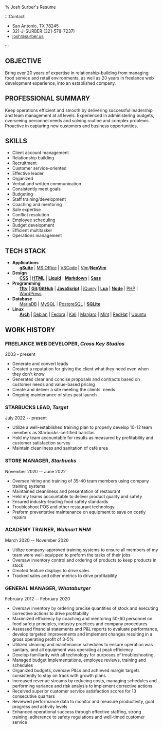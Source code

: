 % Josh Surber's Resume

<style>li li{display:inline}li li+li::before{content:' | '}</style>

:::Contact

- San Antonio, TX 78245
- 321-J-SURBER (321-578-7237)
- <josh@surber.us>

:::

## OBJECTIVE

Bring over 20 years of expertise in relationship-building from managing food
service and retail environments, as well as 20 years in freelance web
development experience, into an established company.

## PROFESSIONAL SUMMARY

Keep operations efficient and smooth by delivering successful leadership and
team management at all levels. Experienced in administering budgets,
overseeing personnel needs and solving routine and complex problems. Proactive
in capturing new customers and business opportunities.

## SKILLS

- Client account management
- Relationship building
- Recruitment
- Customer service-oriented
- Effective leader
- Organized
- Verbal and written communication
- Consistently meet goals
- Budgeting
- Staff training/development
- Coaching and mentoring
- Sale expertise
- Conflict resolution
- Employee scheduling
- Budget development
- Efficient multitasker
- Operations management

## TECH STACK

- **Applications**
  - **[gSuite](http://workspace.google.com)**
  - [MS Office](http://office.com)
  - [VSCode](http://code.visualstudio.com)
  - [Vim](http://vim.org)/**[NeoVim](http://neovim.io)**
- **Design**
  - **[CSS](https://www.w3.org/TR/CSS)**
  - **[HTML](https://developer.mozilla.org/en-US/docs/Glossary/HTML5)**
  - **[Liquid](http://liquidjs.com)**
  - **[Markdown](http://markdownguide.org)**
  - **[Sass](https://sass-lang.com)**
- **Programming**
  - **[11ty](http://11ty.dev)**
  - **[Git](http://git-scm.org)**/**[GitHub](http://github.com)**
  - **[JavaScript](https://developer.mozilla.org/en-US/docs/Web/JavaScript)**
  - [jQuery](https://jquery.com)
  - **[Lua](http://lua.org)**
  - **[Node](http://nodejs.org)**
  - [PHP](https://www.php.net/)
  - [WordPress](http://wordpress.org)
- **Database**
  - [MariaDB](http://mariadb.org)
  - [MySQL](https://www.mysql.com)
  - [PostgreSQL](https://www.postgresql.org)
  - **[SQLite](http://sqlite.org)**
- **Linux**
  - **[Arch](http://archlinux.org)**
  - [Debian](http://debian.org)
  - [Fedora](http://getfedora.org)
  - [Kali](http://kali.org)
  - [Manjaro](http://manjaro.org)
  - [Mint](http://linuxmint.com)
  - [RedHat](http://redhat.com)
  - [Ubuntu](http://ubuntu.com)

## WORK HISTORY

### FREELANCE WEB DEVELOPER, _Cross Key Studios_

2003 - present

- Generate and convert leads
- Created a reputation for giving the client what they need even when they
  don't know
- Generated clear and concise proposals and contracts based on customer needs
  and value-based pricing
- Create and deliver a site meeting the clients' needs
- Ongoing maintenance of sites past launch

### STARBUCKS LEAD, _Target_

July 2022 -- present

- Utilize a well-established training plan to properly develop 10-12 team
  members as Starbucks-certified baristas
- Hold my team accountable for results as measured by profitability and
  customer satisfaction survey
- Maintain cleanliness and sanitation of café area

### STORE MANAGER, _Starbucks_

November 2020 -- June 2022

- Oversee hiring and training of 35-40 team members using company training
  systems
- Maintained cleanliness and presentation of restaurant
- Held my teams accountable to deliver product quality and safety
- Ensured industry-leading food safety standards
- Troubleshoot POS and other restaurant technology
- Preform preventative maintenance on equipment to save on costly repairs

### ACADEMY TRAINER, _Walmart NHM_

March 2020 -- November 2020

- Utilize company-approved training systems to ensure all members of my team
  were well-equipped to preform the tasks of their jobs
- Oversaw inventory control and ordering of products to keep products in stock
- Created feature displays to drive sales
- Tracked sales and other metrics to drive profitability

### GENERAL MANAGER, _Whataburger_

February 2012 -- February 2020

- Oversaw inventory by ordering precise quantities of stock and executing
  corrective actions to drive profitability
- Maximized efficiency by coaching and mentoring 50-60 personnel on food
  safety principles, industry practices and company procedures
- Assessed financial statements and P&L reports to evaluate performance,
  develop targeted improvements and implement changes resulting in a gross
  operating profit of 3-5%
- Utilized cleaning and maintenance schedules to ensure operation was sanitary,
  and all equipment was operating at peak efficiency
- Develop familiarity with all technology for purposes of troubleshooting.
- Managed budget implementations, employee reviews, training and schedules
- Organized budgets, oversaw P&Ls and achieved margin targets consistently to
  stay on track with growth plans
- Increased revenue streams by reducing costs, managing schedules and
  performing variance and risk analysis to implement corrective actions
- Received superior customer service satisfaction scores for 13 consecutive
  quarters
- Reviewed performance data to monitor and measure productivity, goal progress
  and activity levels
- Enhanced operational success through effective staffing, strong training,
  adherence to safety regulations and well-timed customer service

<!-- vim: set ft=markdown tw=80 cc=80 : -->

